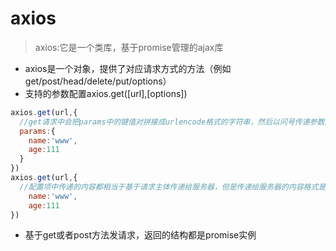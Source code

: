 # axios  

> axios:它是一个类库，基于promise管理的ajax库  

+ axios是一个对象，提供了对应请求方式的方法（例如get/post/head/delete/put/options）  
+ 支持的参数配置axios.get([url],[options])

```javascript
axios.get(url,{
  //get请求中会把params中的键值对拼接成urlencode格式的字符串，然后以问号传递参数的方式，传递给服务器，类似于JQ-ajax中的data
  params:{
    name:'www',
    age:111
  }
})
axios.get(url,{
  //配置项中传递的内容都相当于基于请求主体传递给服务器，但是传递给服务器的内容格式是RAM（json格式的子字符串）不是x-www-from-urlencoded
    name:'www',
    age:111
})
```

+ 基于get或者post方法发请求，返回的结构都是promise实例  
